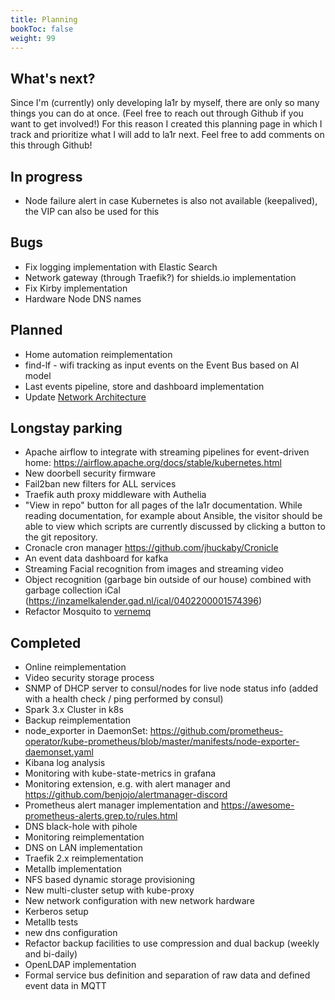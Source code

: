 ```yaml
---
title: Planning
bookToc: false
weight: 99
---
```


## What's next?
Since I'm (currently) only developing la1r by myself, there are only so many things you can do at once. 
(Feel free to reach out through Github if you want to get involved!)
For this reason I created this planning page in which I track and prioritize what I will add to la1r next.
Feel free to add comments on this through Github!

## In progress
* Node failure alert in case Kubernetes is also not available (keepalived), the VIP can also be used for this

## Bugs
* Fix logging implementation with Elastic Search
* Network gateway (through Traefik?) for shields.io implementation
* Fix Kirby implementation
* Hardware Node DNS names


## Planned
* Home automation reimplementation
* find-lf - wifi tracking as input events on the Event Bus based on AI model
* Last events pipeline, store and dashboard implementation
* Update [Network Architecture](https://la1r.com/docs/technical-architecture/infrastructure-architecture/network-architecture/)

## Longstay parking
* Apache airflow to integrate with streaming pipelines for event-driven home: https://airflow.apache.org/docs/stable/kubernetes.html
* New doorbell security firmware
* Fail2ban new filters for ALL services
* Traefik auth proxy middleware with Authelia
* "View in repo" button for all pages of the la1r documentation. While reading documentation, for example about Ansible, the visitor should be able to view which scripts are currently discussed by clicking a button to the git repository.
* Cronacle cron manager https://github.com/jhuckaby/Cronicle
* An event data dashboard for kafka
* Streaming Facial recognition from images and streaming video
* Object recognition (garbage bin outside of our house) combined with garbage collection iCal (https://inzamelkalender.gad.nl/ical/0402200001574396)
* Refactor Mosquito to [vernemq](https://vernemq.com/) 

## Completed
* Online reimplementation
* Video security storage process   
* SNMP of DHCP server to consul/nodes for live node status info (added with a health check / ping performed by consul)
* Spark 3.x Cluster in k8s
* Backup reimplementation
* node_exporter in DaemonSet: https://github.com/prometheus-operator/kube-prometheus/blob/master/manifests/node-exporter-daemonset.yaml
* Kibana log analysis
* Monitoring with kube-state-metrics in grafana
* Monitoring extension, e.g. with alert manager and https://github.com/benjojo/alertmanager-discord
* Prometheus alert manager implementation and https://awesome-prometheus-alerts.grep.to/rules.html
* DNS black-hole with pihole 
* Monitoring reimplementation
* DNS on LAN implementation
* Traefik 2.x reimplementation
* Metallb implementation
* NFS based dynamic storage provisioning
* New multi-cluster setup with kube-proxy
* New network configuration with new network hardware
* Kerberos setup
* Metallb tests
* new dns configuration
* Refactor backup facilities to use compression and dual backup (weekly and bi-daily)
* OpenLDAP implementation
* Formal service bus definition and separation of raw data and defined event data in MQTT